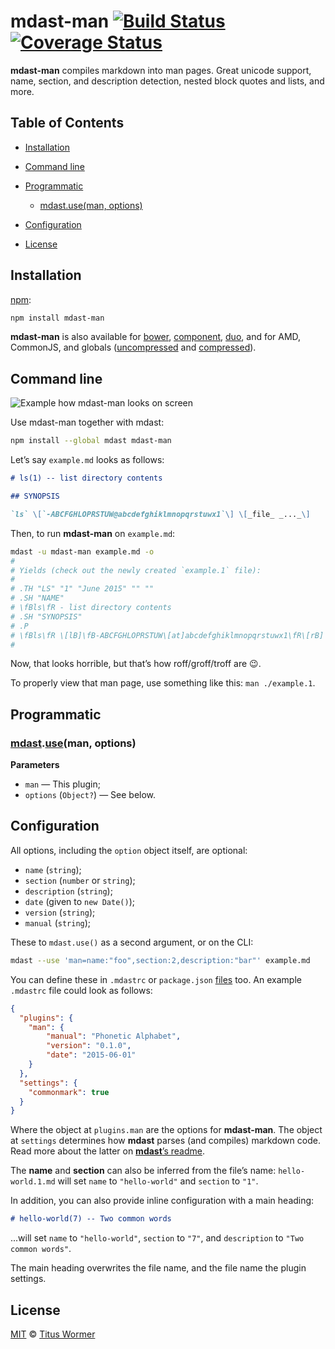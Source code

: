 # mdast-man [![Build Status](https://img.shields.io/travis/wooorm/mdast-man.svg?style=flat)](https://travis-ci.org/wooorm/mdast-man) [![Coverage Status](https://img.shields.io/coveralls/wooorm/mdast-man.svg?style=flat)](https://coveralls.io/r/wooorm/mdast-man?branch=master)

**mdast-man** compiles markdown into man pages.  Great unicode support,
name, section, and description detection, nested block quotes and lists,
and more.

## Table of Contents

*   [Installation](#installation)

*   [Command line](#command-line)

*   [Programmatic](#programmatic)

    *   [mdast.use(man, options)](#mdastuseman-options)

*   [Configuration](#configuration)

*   [License](#license)

## Installation

[npm](https://docs.npmjs.com/cli/install):

```bash
npm install mdast-man
```

**mdast-man** is also available for [bower](http://bower.io/#install-packages),
[component](https://github.com/componentjs/component), [duo](http://duojs.org/#getting-started),
and for AMD, CommonJS, and globals ([uncompressed](mdast-man.js) and
[compressed](mdast-man.min.js)).

## Command line

![Example how mdast-man looks on screen](https://cdn.rawgit.com/wooorm/mdast-man/master/screen-shot.png)

Use mdast-man together with mdast:

```bash
npm install --global mdast mdast-man
```

Let’s say `example.md` looks as follows:

```md
# ls(1) -- list directory contents

## SYNOPSIS

`ls` \[`-ABCFGHLOPRSTUW@abcdefghiklmnopqrstuwx1`\] \[_file_ _..._\]
```

Then, to run **mdast-man** on `example.md`:

```bash
mdast -u mdast-man example.md -o
#
# Yields (check out the newly created `example.1` file):
#
# .TH "LS" "1" "June 2015" "" ""
# .SH "NAME"
# \fBls\fR - list directory contents
# .SH "SYNOPSIS"
# .P
# \fBls\fR \[lB]\fB-ABCFGHLOPRSTUW\[at]abcdefghiklmnopqrstuwx1\fR\[rB] \[lB]\fIfile\fR \fI...\fR\[rB]
#
```

Now, that looks horrible, but that’s how roff/groff/troff are :wink:.

To properly view that man page, use something like this: `man ./example.1`.

## Programmatic

### [mdast](https://github.com/wooorm/mdast#api).[use](https://github.com/wooorm/mdast#mdastuseplugin-options)(man, options)

**Parameters**

*   `man` — This plugin;
*   `options` (`Object?`) — See below.

## Configuration

All options, including the `option` object itself, are optional:

*   `name` (`string`);
*   `section` (`number` or `string`);
*   `description` (`string`);
*   `date` (given to `new Date()`);
*   `version` (`string`);
*   `manual` (`string`);

These to `mdast.use()` as a second argument, or on the CLI:

```bash
mdast --use 'man=name:"foo",section:2,description:"bar"' example.md
```

You can define these in `.mdastrc` or `package.json` [files](https://github.com/wooorm/mdast/blob/master/doc/mdastrc.5.md)
too. An example `.mdastrc` file could look as follows:

```json
{
  "plugins": {
    "man": {
        "manual": "Phonetic Alphabet",
        "version": "0.1.0",
        "date": "2015-06-01"
    }
  },
  "settings": {
    "commonmark": true
  }
}
```

Where the object at `plugins.man` are the options for **mdast-man**.
The object at `settings` determines how **mdast** parses (and compiles)
markdown code.  Read more about the latter on [**mdast**’s readme](https://github.com/wooorm/mdast#mdastprocessvalue-options-done).

The **name** and **section** can also be inferred from the file’s name:
`hello-world.1.md` will set `name` to `"hello-world"` and `section` to `"1"`.

In addition, you can also provide inline configuration with a main heading:

```markdown
# hello-world(7) -- Two common words
```

...will set `name` to `"hello-world"`, `section` to `"7"`, and `description`
to `"Two common words"`.

The main heading overwrites the file name, and the file name the plugin
settings.

## License

[MIT](LICENSE) © [Titus Wormer](http://wooorm.com)
